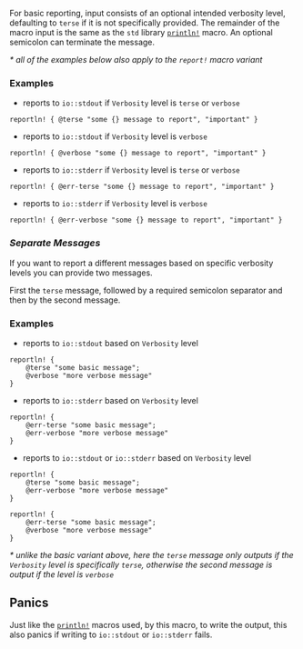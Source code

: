 
For basic reporting, input consists of an optional intended verbosity level, defaulting to `terse` 
if it is not specifically provided. The remainder of the macro input is the same as the `std` 
library [`println!`] macro. An optional semicolon can terminate the message.

_\* all of the examples below also apply to the `report!` macro variant_

### Examples

* reports to `io::stdout` if `Verbosity` level is `terse` or `verbose` 
```no_compile
reportln! { @terse "some {} message to report", "important" }
```
* reports to `io::stdout` if `Verbosity` level is `verbose`
```no_compile
reportln! { @verbose "some {} message to report", "important" }
``` 
* reports to `io::stderr` if `Verbosity` level is `terse` or `verbose`
```no_compile
reportln! { @err-terse "some {} message to report", "important" }
```
* reports to `io::stderr` if `Verbosity` level is `verbose`
```no_compile
reportln! { @err-verbose "some {} message to report", "important" }
``` 

### _Separate Messages_

If you want to report a different messages based on specific verbosity levels you can provide two 
messages.

First the `terse` message, followed by a required semicolon separator and then by the second message. 

### Examples
* reports to `io::stdout` based on `Verbosity` level

```no_compile
reportln! {
    @terse "some basic message";
    @verbose "more verbose message"
}
```

* reports to `io::stderr` based on `Verbosity` level

```no_compile
reportln! {
    @err-terse "some basic message";
    @err-verbose "more verbose message"
}
```

* reports to `io::stdout` or `io::stderr` based on `Verbosity` level

```no_compile
reportln! {
    @terse "some basic message";
    @err-verbose "more verbose message"
}
```

```no_compile
reportln! {
    @err-terse "some basic message";
    @verbose "more verbose message"
}
```

_\* unlike the  basic variant above, here the `terse` message only outputs if the `Verbosity` level is
specifically `terse`, otherwise the second message is output if the level is `verbose`_

## Panics

Just like the [`println!`] macros used, by this macro, to write the output, this also panics if writing 
to `io::stdout` or `io::stderr` fails.

[`Verboisty`]: <https://crates.io/crates/verbosity>
[`println!`]: <https://doc.rust-lang.org/std/macro.println.html>